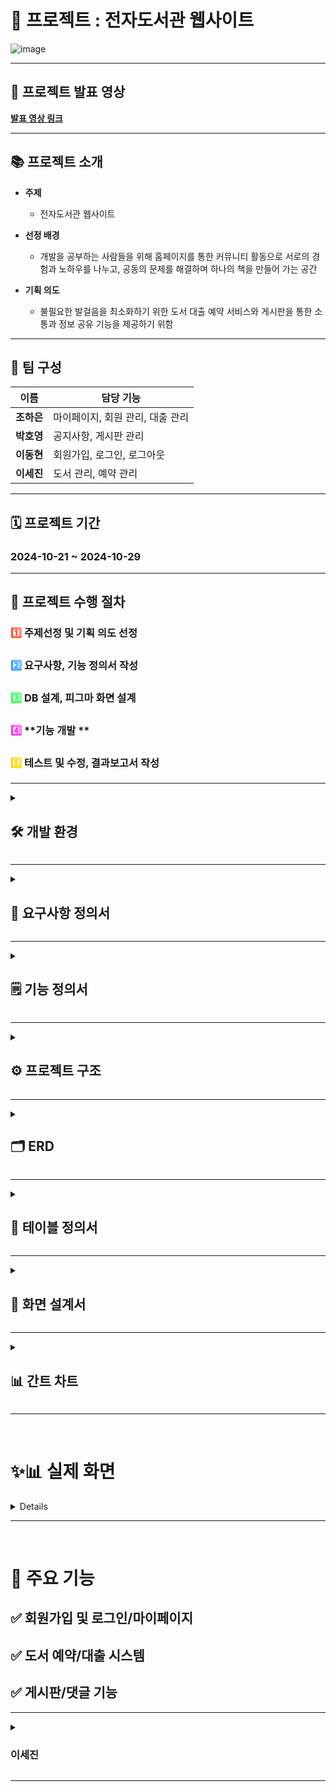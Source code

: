 # 📖 **프로젝트 : 전자도서관 웹사이트**

![image](https://github.com/user-attachments/assets/88de6e81-be21-4b89-b512-f8431c7484fd)


---

## 🎥 **프로젝트 발표 영상**  
[**발표 영상 링크**](https://youtu.be/VkmCQ2mdMZw)



---

## 📚 **프로젝트 소개**
- **주제**
    - 전자도서관 웹사이트
    
- **선정 배경**
    - 개발을 공부하는 사람들을 위해 홈페이지를 통한 커뮤니티 활동으로 서로의 경험과 노하우를 나누고, 공동의 문제를 해결하며 하나의 책을 만들어 가는 공간
    
- **기획 의도**
    - 불필요한 발걸음을 최소화하기 위한 도서 대출 예약 서비스와 게시판을 통한 소통과 정보 공유 기능을 제공하기 위함
---

## 👥 **팀 구성**
| **이름**   | **담당 기능**                       |
|-----------|----------------------------------|
| **조하은** | 마이페이지, 회원 관리, 대출 관리 |
| **박호영** | 공지사항, 게시판 관리 |
| **이동현** | 회원가입, 로그인, 로그아웃 |
| **이세진** | 도서 관리, 예약 관리 |

---

## 🗓️ **프로젝트 기간**
###  **2024-10-21 ~ 2024-10-29**

---
## 🚀 **프로젝트 수행 절차**
 ### <span style="color:#FF5733;">1️⃣</span> **주제선정 및 기획 의도 선정**  
 ### <span style="color:#33A1FF;">2️⃣</span> **요구사항, 기능 정의서 작성**  
 ### <span style="color:#33FF57;">3️⃣</span> **DB 설계, 피그마 화면 설계**  
 ### <span style="color:#FF33F6;">4️⃣</span> **기능 개발 **  
 ### <span style="color:#FFD700;">5️⃣</span> **테스트 및 수정, 결과보고서 작성**


---

<details>
<summary><h2>🛠️ <strong>개발 환경</strong></h2></summary>
  
  
  ### Java, JSP, JavaScript, HTML5, CSS3, MySQL

</details>

--- 

<details>
<summary><h2>📑 <strong>요구사항 정의서</strong></h2></summary>
  
   ![image](https://github.com/user-attachments/assets/495439ec-a54c-422c-95b3-b0a956b99cd6)

</details>


---

<details>
<summary><h2>🗒️ <strong>기능 정의서</strong></h2></summary>
  
  - 기능 정의서
 
    ![image](https://github.com/user-attachments/assets/1e109c67-eea7-48e2-9567-4f17d96349b2)
    ![image](https://github.com/user-attachments/assets/973df756-798e-459b-b553-3d6f6eb77899)


</details>

---

<details>
<summary><h2>⚙ <strong>프로젝트 구조</strong></h2></summary>
  
![image](https://github.com/user-attachments/assets/4df2531a-ae44-4600-a7cb-7f224a48ce25)
![image](https://github.com/user-attachments/assets/e92e64b1-b361-4ca9-a8c7-7453d657f627)



</details>

---

<details>
<summary><h2>🗂️ <strong>ERD</strong></h2></summary>
  
  ![image](https://github.com/user-attachments/assets/004f2b24-2b56-4361-9d88-ffe83ba7298b)

</details>

---

<details>
  <summary><h2>📃 <strong>테이블 정의서</strong></h2></summary>

  **users**  
  ![image](https://github.com/user-attachments/assets/082db524-28be-495e-8d41-0db0b9afa0da)
  
  **user_auth**  
  ![image](https://github.com/user-attachments/assets/ba694529-57ea-4dbb-9f72-b2a28b8342f9)

  **wish list**  
  ![image](https://github.com/user-attachments/assets/5cdc3bf0-09ce-4401-b242-86b208bec168)

  **rental list**  
  ![image](https://github.com/user-attachments/assets/6dbb6559-cb41-4fcb-971e-814754e9e208)

  **book**  
  ![image](https://github.com/user-attachments/assets/eb927411-2b15-41d9-8857-ec18a7a658e1)

  **book stock**  
  ![image](https://github.com/user-attachments/assets/1ef94fbc-4041-40e5-9f85-b05242f7d8e6)

  **hope book**  
  ![image](https://github.com/user-attachments/assets/6962a7dd-0886-433a-bd91-bed49d5792dd)

  **board**  
  ![image](https://github.com/user-attachments/assets/0603606f-d8ed-4e05-999e-10f70b9e7887)

  **comment**  
  ![image](https://github.com/user-attachments/assets/c68d09ea-1325-4973-b7bb-ce8f95d44a0a)

  **files**  
  ![image](https://github.com/user-attachments/assets/89fd1c94-7338-42f3-b22e-98603e40b1aa)

</details>                                                                                                                    

---

<details>
  <summary><h2>📃 <strong>화면 설계서</strong></h2></summary>

  ![image](https://github.com/user-attachments/assets/746ce722-63b4-45fc-b7d2-a20dfa57cb3e)
  ![image](https://github.com/user-attachments/assets/19e5c7a9-a81c-4adc-8dfc-16385f2acdd2)


</details>

--- 

<details>
<summary><h2>📊 <strong>간트 차트</strong></h2></summary>
  
  ![image](https://github.com/user-attachments/assets/81bb3cba-11ed-438d-af4d-9ce1ad572033)



</details>

---

&nbsp;

# ✨📊 **실제 화면**

<details>
    
    ![image](https://github.com/user-attachments/assets/e5ef1037-4e0a-42ed-ac8a-842dcd6645f5)
    ![image](https://github.com/user-attachments/assets/db75e2b9-8f6f-46e8-bf07-7bb0fbed6271)
    ![image](https://github.com/user-attachments/assets/bd077a8d-8ed0-421b-bba7-3cdad6fa105a)
    ![image](https://github.com/user-attachments/assets/7e356dc9-5053-4801-bcc8-ab2a78df7d48)
    ![image](https://github.com/user-attachments/assets/f61ab739-317c-4f0a-8c20-d3f578d1ea92)
    ![image](https://github.com/user-attachments/assets/2daa07ee-4855-4384-b586-13dde28b3200)
    ![image](https://github.com/user-attachments/assets/dd511ede-c083-4a84-9c63-eb463905ec8a)
    ![image](https://github.com/user-attachments/assets/fb74c3e5-d86a-44a9-8163-0622e13a07b6)
    ![image](https://github.com/user-attachments/assets/cf756960-e1fd-4d6a-b5ff-722c0b5e21f7)
    ![image](https://github.com/user-attachments/assets/4aecd390-dcaf-4d0b-b17a-3a508b62f931)
    ![image](https://github.com/user-attachments/assets/aa7f0aa3-4e68-4ded-ac5b-b624b651823e)
    ![image](https://github.com/user-attachments/assets/2176ace6-01c7-4411-8245-a51f19df4bc4)
    ![image](https://github.com/user-attachments/assets/63dfbf23-ca4d-4795-a73e-c0396b437bdf)
    ![image](https://github.com/user-attachments/assets/194c4100-94cd-4655-a325-cef185ae1afa)
    ![image](https://github.com/user-attachments/assets/f381f7cf-0ba0-4317-a2c8-b11a380b14d0)
    ![image](https://github.com/user-attachments/assets/9ccc74fe-e520-4dc0-b9a1-73e4f17b08dd)
    ![image](https://github.com/user-attachments/assets/35368de2-1526-41fc-9607-2f78f99811b6)
    ![image](https://github.com/user-attachments/assets/57f91d25-33fd-4792-83c9-389981d29fc7)
    ![image](https://github.com/user-attachments/assets/a8d8e315-5349-43da-9125-df69d101e562)
    ![image](https://github.com/user-attachments/assets/6f1c662c-d953-4605-a5c0-af40d824d18e)
    ![image](https://github.com/user-attachments/assets/82003687-345c-4437-9770-05b2b4b7ee74)


</details>


---


&nbsp;
# 🎯 **주요 기능**
## ✅ 회원가입 및 로그인/마이페이지
## ✅ 도서 예약/대출 시스템
## ✅ 게시판/댓글 기능

---



<details>
<summary><h3><strong>이세진</strong></h3></summary>
    
- **한계점**: 팀장의 역할에 대해 어려움이 있었습니다. 팀원들의 의견을 취합하고, 타협하고 설득해가며 프로젝트를 진행하였는데, 서로 너무 배려하다보니 팀장으로서 어떠한 부분에선 주도적으로 적극 추진하며 시간을 절약할 수 있었을텐데 그러지 못하여 그 점이 조금 어려웠던 것 같습니다.
- **보완점**: 위의 어려운 부분을 느껴 프로젝트를 진행하며 팀 간의 분위기를 풀어내어 더욱 소통을 활성화 시키는 방향으로 진행하였습니다. 모르는 부분이 있으면 팀원에게 물어보고, 팀원이 헤매는 것 같으면 먼저 다가가 문제를 같이 해결하기도 하였습니다. 그러하여 적극적으로 소통하게 되다보니, 프로젝트의 결정점에 대하여 시간이 점점 단축되었습니다.
- **소감**: 결제 API 를 처음 다루어보았는데, 직접 개발한 유저 데이터나 ticket(상품)에 대한 정보를 API 연동 시 담아 실행했던 것이 신기하여 기억에 남습니다. 포트원 API를 사용하였는데 처음 접하는 코드들이다 보니 어떤 코드를 담아야 하는지 생각하면서 직접 등록한 정보를 담는 방식이 재미있게 느껴졌습니다. 또한, 설계부터 시작하여 역할 분담, 개발, 테스트, 발표까지 프로젝트를 하면서 실력 향상과 실질적인 능력 향상을 많이 얻을 수 있어 뿌듯하고 보람찬 경험이었습니다.

</details>



---


  





